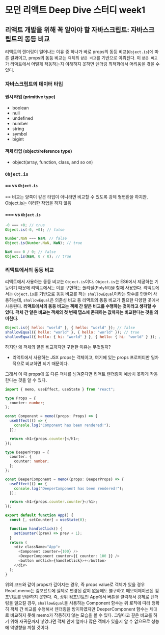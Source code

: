 # 모던 리액트 Deep Dive 스터디 week1

## 리액트 개발을 위해 꼭 알아야 할 자바스크립트: 자바스크립트의 동등 비교

리액트의 렌더링이 일어나는 이유 중 하나가 바로 props의 동등 비교(`Object.is`)에 따른 결과이고, props의 동등 비교는 객체의 `얕은 비교`를 기반으로 이뤄진다. 이 `얕은 비교`가 리액트에서 어떻게 작동하는지 이해하지 못하면 렌더링 최적화에서 어려움을 겪을 수 있다.

### 자바스크립트의 데이터 타입

#### 원시 타입 (primitive type)

- boolean
- null
- undefined
- number
- string
- symbol
- bigint

#### 객체 타입 (object/reference type)

- object(array, function, class, and so on)

### `Object.is`

#### == vs `Object.is`

== 비교는 양쪽이 같은 타입이 아니라면 비교할 수 있도록 강제 형변환을 하지만, Object.is는 이러한 작업을 하지 않음

#### === vs `Object.is`

```js
-0 === +0; // true
Object.is(-0, +0); // false

Number.NaN === NaN; // false
Object.is(Number.NaN, NaN); // true

NaN === 0 / 0; // false
Object.is(NaN, 0 / 0); // true
```

### 리액트에서의 동등 비교

리액트에서 사용하는 동등 비교는 `Object.is`이다. `Object.is`는 ES6에서 제공하는 기능이기 때문에 리액트에서는 이를 구현하는 폴리필(Polyfill)을 함께 사용한다. 리액트에서는 `Object.is`를 기반으로 동등 비교를 하는 `shallowEqual`이라는 함수를 만들어 사용하는데, `shallowEqual`은 의존성 비교 등 리액트의 동등 비교가 필요한 다양한 곳에서 사용된다.
**리액트에서의 동등 비교는 객체 간 얕은 비교를 수행하는 것이라고 생각할 수 있다. 객체 간 얕은 비교는 객체의 첫 번째 뎁스에 존재하는 값까지는 비교한다는 것을 의미한다.**

```js
Object.is({ hello: "world" }, { hello: "world" }); // false
shallowEqual({ hello: "world" }, { hello: "world" }); // true
shallowEqual({ hello: { hi: "world" } }, { hello: { hi: "world" } }); // false
```

하지만 왜 객체의 얕은 비교까지만 구현한 이유는 무엇일까?

- 리액트에서 사용하는 JSX props는 객체이고, 여기에 있는 props 프로퍼티만 일차적으로 비교하면 되기 때문이다.

그래서 이 때 props에 또 다른 객체를 넘겨준다면 리액트 렌더링이 예상치 못하게 작동한다는 것을 알 수 있다.

```ts
import { memo, useEffect, useState } from "react";

type Props = {
  counter: number;
};

const Component = memo((props: Props) => {
  useEffect(() => {
    console.log("Component has been rendered!");
  });

  return <h1>{props.counter}</h1>;
});

type DeeperProps = {
  counter: {
    counter: number;
  };
};

const DeeperComponent = memo((props: DeeperProps) => {
  useEffect(() => {
    console.log("DeeperComponent has been rendered!");
  });

  return <h1>{props.counter.counter}</h1>;
});

export default function App() {
  const [, setCounter] = useState(0);

  function handleClick() {
    setCounter((prev) => prev + 1);
  }
  return (
    <div className="App">
      <Component counter={100} />
      <DeeperComponent counter={{ counter: 100 }} />
      <button onClick={handleClick}>+</button>
    </div>
  );
}
```

위의 코드와 같이 props가 깊어지는 경우, 즉 props value로 객체가 있을 경우 React.memo는 컴포넌트에 실제로 변경된 값이 없음에도 불구하고 메모이제이션된 컴포넌트를 반환하지 못한다. 즉, 상위 컴포넌트인 App에서 버튼을 클릭해서 강제로 렌더링을 일으킬 경우, `shallowEqual`을 사용하는 Component 함수는 위 로직에 따라 정확히 객체 간 비교를 수행해서 렌더링을 방지하였지만 DeeperComponent 함수는 제대로 비교하지 못해 memo가 작동하지 않는 모습을 볼 수 있다. 그렇다고 깊은 비교를 하기 위해 재귀문까지 넣었다면 객체 안에 얼마나 많은 객체가 있을지 알 수 없으므로 성능에 악영향을 끼칠 것이다.
